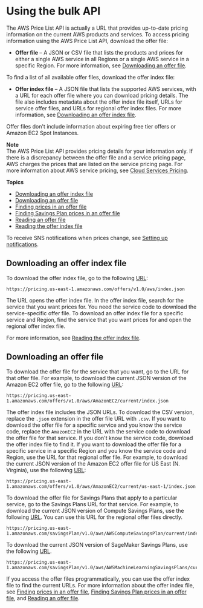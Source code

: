 # Using the bulk API<a name="using-ppslong"></a>

The AWS Price List API is actually a URL that provides up\-to\-date pricing information on the current AWS products and services\. To access pricing information using the AWS Price List API, download the offer file:
+ **Offer file** – A JSON or CSV file that lists the products and prices for either a single AWS service in all Regions or a single AWS service in a specific Region\. For more information, see [Downloading an offer file](#download-offers)\.

To find a list of all available offer files, download the offer index file:
+ **Offer index file** – A JSON file that lists the supported AWS services, with a URL for each offer file where you can download pricing details\. The file also includes metadata about the offer index file itself, URLs for service offer files, and URLs for regional offer index files\. For more information, see [Downloading an offer index file](#download-the-offer-index)\.

Offer files don't include information about expiring free tier offers or Amazon EC2 Spot Instances\. 

**Note**  
The AWS Price List API provides pricing details for your information only\. If there is a discrepancy between the offer file and a service pricing page, AWS charges the prices that are listed on the service pricing page\. For more information about AWS service pricing, see [Cloud Services Pricing](https://aws.amazon.com/pricing/services/)\.

**Topics**
+ [Downloading an offer index file](#download-the-offer-index)
+ [Downloading an offer file](#download-offers)
+ [Finding prices in an offer file](procedures.md)
+ [Finding Savings Plan prices in an offer file](sp-offer-file.md)
+ [Reading an offer file](reading-an-offer.md)
+ [Reading the offer index file](reading-the-offer-index.md)

To receive SNS notifications when prices change, see [Setting up notifications](price-notification.md)\.

## Downloading an offer index file<a name="download-the-offer-index"></a>

To download the offer index file, go to the following [URL](https://pricing.us-east-1.amazonaws.com/offers/v1.0/aws/index.json):

```
https://pricing.us-east-1.amazonaws.com/offers/v1.0/aws/index.json
```

The URL opens the offer index file\. In the offer index file, search for the service that you want prices for\. You need the service code to download the service\-specific offer file\. To download an offer index file for a specific service and Region, find the service that you want prices for and open the regional offer index file\.

For more information, see [Reading the offer index file](reading-the-offer-index.md)\.

## Downloading an offer file<a name="download-offers"></a>

To download the offer file for the service that you want, go to the URL for that offer file\. For example, to download the current JSON version of the Amazon EC2 offer file, go to the following [URL](https://pricing.us-east-1.amazonaws.com/offers/v1.0/aws/AmazonEC2/current/index.json):

```
https://pricing.us-east-1.amazonaws.com/offers/v1.0/aws/AmazonEC2/current/index.json
```

The offer index file includes the JSON URLs\. To download the CSV version, replace the `.json` extension in the offer file URL with `.csv`\. If you want to download the offer file for a specific service and you know the service code, replace the `AmazonEC2` in the URL with the service code to download the offer file for that service\. If you don't know the service code, download the offer index file to find it\. If you want to download the offer file for a specific service in a specific Region and you know the service code and Region, use the URL for that regional offer file\. For example, to download the current JSON version of the Amazon EC2 offer file for US East \(N\. Virginia\), use the following [URL](https://pricing.us-east-1.amazonaws.com/offers/v1.0/aws/AmazonEC2/current/us-east-1/index.json):

```
https://pricing.us-east-1.amazonaws.com/offers/v1.0/aws/AmazonEC2/current/us-east-1/index.json
```

To download the offer file for Savings Plans that apply to a particular service, go to the Savings Plans URL for that service\. For example, to download the current JSON version of Compute Savings Plans, use the following [URL](https://pricing.us-east-1.amazonaws.com/savingsPlan/v1.0/aws/AWSComputeSavingsPlan/current/index.json)\. You can use this URL for the regional offer files directly\.

```
https://pricing.us-east-1.amazonaws.com/savingsPlan/v1.0/aws/AWSComputeSavingsPlan/current/index.json
```

To download the current JSON version of SageMaker Savings Plans, use the following [URL](https://pricing.us-east-1.amazonaws.com/savingsPlan/v1.0/aws/AWSMachineLearningSavingsPlans/current/index.json)\.

```
https://pricing.us-east-1.amazonaws.com/savingsPlan/v1.0/aws/AWSMachineLearningSavingsPlans/current/index.json
```

If you access the offer files programmatically, you can use the offer index file to find the current URLs\. For more information about the offer index file, see [Finding prices in an offer file](procedures.md), [Finding Savings Plan prices in an offer file](sp-offer-file.md), and [Reading an offer file](reading-an-offer.md)\.